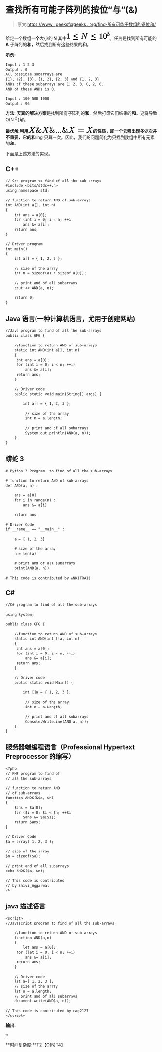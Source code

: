 # 查找所有可能子阵列的按位“与”(&)

> 原文:[https://www . geeksforgeeks . org/find-所有可能子数组的逐位和/](https://www.geeksforgeeks.org/find-bitwise-and-of-all-possible-sub-arrays/)

给定一个数组**一个**大小的 **N** 其中![1\leq N \leq 10^{5}](img/4f8b57e35aced44ada857a642b654a7d.png "Rendered by QuickLaTeX.com")。任务是找到所有可能的 **A** 子阵列的**和**，然后找到所有这些结果的**和**。

**示例:**

```
Input : 1 2 3
Output : 0
All possible subarrays are 
{1}, {2}, {3}, {1, 2}, {2, 3} and {1, 2, 3}
ANDs of these subarrays are 1, 2, 3, 0, 2, 0.
AND of these ANDs is 0.

Input : 100 500 1000
Output : 96 
```

**方法:**
**天真的解决方案**是找到所有子阵列的**和**，然后打印它们结果的**和**。这将导致 O(N <sup>2</sup> )解。

**最优解:**利用![X\&X\&...\&X=X ](img/1593ed8d6f508e5175a03f40b066c4ed.png "Rendered by QuickLaTeX.com")的性质，即一个元素出现多少次并不重要，它的**和** ing 只算一次。因此，我们的问题简化为只找到数组中所有元素的**和**。

下面是上述方法的实现。

## C++

```
// C++ program to find of all the sub-arrays
#include <bits/stdc++.h>
using namespace std;

// function to return AND of sub-arrays
int AND(int a[], int n)
{
    int ans = a[0];
    for (int i = 0; i < n; ++i)
        ans &= a[i]; 
    return ans;
}

// Driver program
int main()
{
    int a[] = { 1, 2, 3 };

    // size of the array
    int n = sizeof(a) / sizeof(a[0]);

    // print and of all subarrays
    cout << AND(a, n);

    return 0;
}
```

## Java 语言(一种计算机语言，尤用于创建网站)

```
//Java program to find of all the sub-arrays
public class GFG {

    //function to return AND of sub-arrays
    static int AND(int a[], int n)
    {
     int ans = a[0];
     for (int i = 0; i < n; ++i)
         ans &= a[i]; 
     return ans;
    }

    // Driver code
    public static void main(String[] args) {

        int a[] = { 1, 2, 3 };

         // size of the array
         int n = a.length;

         // print and of all subarrays
         System.out.println(AND(a, n));
    }
}
```

## 蟒蛇 3

```
# Python 3 Program  to find of all the sub-arrays

# function to return AND of sub-arrays
def AND(a, n) :

    ans = a[0]
    for i in range(n) :
        ans &= a[i]

    return ans

# Driver Code
if __name__ == "__main__" :

    a = [ 1, 2, 3]

    # size of the array
    n = len(a)

    # print and of all subarrays
    print(AND(a, n))

# This code is contributed by ANKITRAI1
```

## C#

```
//C# program to find of all the sub-arrays 

using System;

public class GFG {

    //function to return AND of sub-arrays
    static int AND(int []a, int n)
    {
     int ans = a[0];
     for (int i = 0; i < n; ++i) 
         ans &= a[i];  
     return ans;
    }

    // Driver code
    public static void Main() {

        int []a = { 1, 2, 3 };

         // size of the array
         int n = a.Length;

         // print and of all subarrays
         Console.WriteLine(AND(a, n));
    }
}
```

## 服务器端编程语言（Professional Hypertext Preprocessor 的缩写）

```
<?php
// PHP program to find of
// all the sub-arrays

// function to return AND
// of sub-arrays
function ANDS(&$a, $n)
{
    $ans = $a[0];
    for ($i = 0; $i < $n; ++$i)
        $ans &= $a[$i];
    return $ans;
}

// Driver Code
$a = array( 1, 2, 3 );

// size of the array
$n = sizeof($a);

// print and of all subarrays
echo ANDS($a, $n);

// This code is contributed
// by Shivi_Aggarwal
?>
```

## java 描述语言

```
<script>
//Javascript program to find of all the sub-arrays

    //function to return AND of sub-arrays
    function AND(a,n)
    {
        let ans = a[0];
     for (let i = 0; i < n; ++i)
         ans &= a[i]; 
     return ans;
    }

    // Driver code
    let a=[ 1, 2, 3 ];
    // size of the array
    let n = a.length;
    // print and of all subarrays
    document.write(AND(a, n));

// This code is contributed by rag2127
</script>
```

**输出:**

```
0
```

**时间复杂度:**T2【O(N)T4】